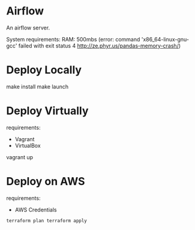 # Airflow

An airflow server.

System requirements:
RAM: 500mbs (error: command 'x86_64-linux-gnu-gcc' failed with exit status 4 http://ze.phyr.us/pandas-memory-crash/)


# Deploy Locally
make install
make launch


# Deploy Virtually
requirements:
- Vagrant
- VirtualBox

vagrant up

# Deploy on AWS
requirements:
- AWS Credentials

`
terraform plan
terraform apply
`

